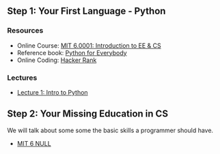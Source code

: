 

## Step 1: Your First Language - Python

### Resources
- Online Course: [MIT 6.0001: Introduction to EE & CS](https://ocw.mit.edu/courses/electrical-engineering-and-computer-science/6-0001-introduction-to-computer-science-and-programming-in-python-fall-2016/lecture-videos/lecture-1-what-is-computation)
- Reference book: [Python for Everybody](http://do1.dr-chuck.com/pythonlearn/EN_us/pythonlearn.pdf)
- Online Coding: [Hacker Rank](https://www.hackerrank.com/)

### Lectures
- [Lecture 1: Intro to Python](python/lecture1/README.md)


## Step 2: Your Missing Education in CS
We will talk about some some the basic skills a programmer should have.

- [MIT 6 NULL](https://missing.csail.mit.edu/)